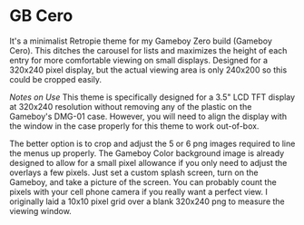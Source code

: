 # GB Cero

It's a minimalist Retropie theme for my Gameboy Zero build (Gameboy Cero). 
This ditches the carousel for lists and maximizes the height of each entry for more comfortable viewing on small displays.
Designed for a 320x240 pixel display, but the actual viewing area is only 240x200 so this could be cropped easily.

*Notes on Use*
This theme is specifically designed for a 3.5" LCD TFT display at 320x240 resolution without removing any of the plastic on the Gameboy's DMG-01 case.
However, you will need to align the display with the window in the case properly for this theme to work out-of-box.

The better option is to crop and adjust the 5 or 6 png images required to line the menus up properly. 
The Gameboy Color background image is already designed to allow for a small pixel allowance if you only need to adjust the overlays a few pixels.
Just set a custom splash screen, turn on the Gameboy, and take a picture of the screen. 
You can probably count the pixels with your cell phone camera if you really want a perfect view.
I originally laid a 10x10 pixel grid over a blank 320x240 png to measure the viewing window.